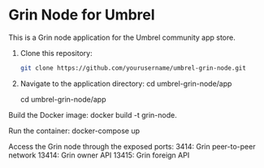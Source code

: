 # Grin Node for Umbrel

This is a Grin node application for the Umbrel community app store.


1. Clone this repository:
   ```bash
   git clone https://github.com/yourusername/umbrel-grin-node.git
   
2. Navigate to the application directory:
cd umbrel-grin-node/app


   cd umbrel-grin-node/app

Build the Docker image:
   docker build -t grin-node.

Run the container:
   docker-compose up

Access the Grin node through the exposed ports:
   3414: Grin peer-to-peer network
   13414: Grin owner API
   13415: Grin foreign API
